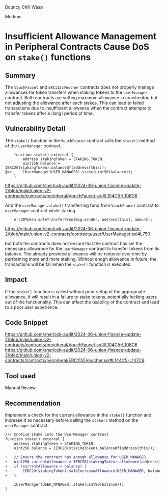 Bouncy Chili Wasp

Medium

# Insufficient Allowance Management in Peripheral Contracts Cause DoS on `stake()` functions

## Summary
The `VouchFaucet` and `ERC1155Voucher` contracts does not properly manage allowances for token transfers when staking tokens to the `userManager` contract. Both contracts are setting maximum allowance in constrcutor, but not adjusting the allowance after each stakes. This can lead to failed transactions due to insufficient allowance when the contract attempts to transfer tokens after a (long) period of time.

## Vulnerability Detail
The `stake()` function in the `VouchFaucet` contract calls the `stake()` method of the `userManager` contract, 

```solidity
    function stake() external {
        address stakingToken = STAKING_TOKEN;
        uint256 balance = IERC20(stakingToken).balanceOf(address(this));
@>>     IUserManager(USER_MANAGER).stake(uint96(balance));
    }
```
https://github.com/sherlock-audit/2024-06-union-finance-update-2/blob/main/union-v2-contracts/contracts/peripheral/VouchFaucet.sol#L104C5-L108C6

And the `userManager.stake()` transferring fund from `VouchFaucet` contract to `userManager` contract while staking.

```solidity
    erc20Token.safeTransferFrom(msg.sender, address(this), amount);
```
https://github.com/sherlock-audit/2024-06-union-finance-update-2/blob/main/union-v2-contracts/contracts/user/UserManager.sol#L750

but both the contracts does not ensure that the contract has set the necessary allowance for the `userManager` contract to transfer tokens from its balance. The already provided allowance will be reduced over time by performing more and more staking. Without enogh allowance in future, the transactions will be fail when the `stake()` function is executed.

## Impact
If the `stake()` function is called without prior setup of the appropriate allowance, it will result in a failure to stake tokens, potentially locking users out of the functionality. This can affect the usability of the contract and lead to a poor user experience.

## Code Snippet
https://github.com/sherlock-audit/2024-06-union-finance-update-2/blob/main/union-v2-contracts/contracts/peripheral/VouchFaucet.sol#L104C5-L108C6
https://github.com/sherlock-audit/2024-06-union-finance-update-2/blob/main/union-v2-contracts/contracts/peripheral/ERC1155Voucher.sol#L144C5-L147C6

## Tool used
Manual Review

## Recommendation
Implement a check for the current allowance in the `stake()` function and increase it as necessary before calling the `stake()` method on the `userManager` contract.

```diff
/// @notice Stake into the UserManager contract
function stake() external {
    address stakingToken = STAKING_TOKEN;
    uint256 balance = IERC20(stakingToken).balanceOf(address(this));
    
+   // Ensure the contract has enough allowance for USER_MANAGER
+   uint256 currentAllowance = IERC20(stakingToken).allowance(address(this), USER_MANAGER);
+   if (currentAllowance < balance) {
+       IERC20(stakingToken).safeIncreaseAllowance(USER_MANAGER, balance - currentAllowance);
+   }

    IUserManager(USER_MANAGER).stake(uint96(balance));
}
```